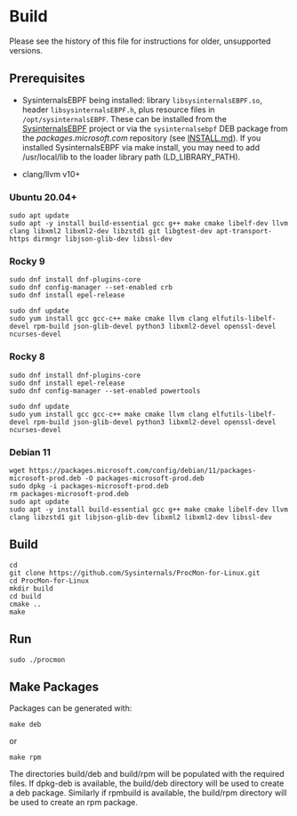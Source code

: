 # Build
Please see the history of this file for instructions for older, unsupported versions.

## Prerequisites
- SysinternalsEBPF being installed:
library `libsysinternalsEBPF.so`, header `libsysinternalsEBPF.h`, plus
resource files in `/opt/sysinternalsEBPF`. These can be installed from
the
[SysinternalsEBPF](https://github.com/Sysinternals/SysinternalsEBPF)
project or via the `sysinternalsebpf` DEB package from the
_packages.microsoft.com_ repository (see [INSTALL.md](INSTALL.md)).
If you installed SysinternalsEBPF via make install, you may need to add /usr/local/lib to the loader library path (LD_LIBRARY_PATH).

- clang/llvm v10+

### Ubuntu 20.04+
```
sudo apt update
sudo apt -y install build-essential gcc g++ make cmake libelf-dev llvm clang libxml2 libxml2-dev libzstd1 git libgtest-dev apt-transport-https dirmngr libjson-glib-dev libssl-dev
```

### Rocky 9
```
sudo dnf install dnf-plugins-core
sudo dnf config-manager --set-enabled crb
sudo dnf install epel-release

sudo dnf update
sudo yum install gcc gcc-c++ make cmake llvm clang elfutils-libelf-devel rpm-build json-glib-devel python3 libxml2-devel openssl-devel ncurses-devel
```

### Rocky 8
```
sudo dnf install dnf-plugins-core
sudo dnf install epel-release
sudo dnf config-manager --set-enabled powertools

sudo dnf update
sudo yum install gcc gcc-c++ make cmake llvm clang elfutils-libelf-devel rpm-build json-glib-devel python3 libxml2-devel openssl-devel ncurses-devel
```

### Debian 11
```
wget https://packages.microsoft.com/config/debian/11/packages-microsoft-prod.deb -O packages-microsoft-prod.deb
sudo dpkg -i packages-microsoft-prod.deb
rm packages-microsoft-prod.deb
sudo apt update
sudo apt -y install build-essential gcc g++ make cmake libelf-dev llvm clang libzstd1 git libjson-glib-dev libxml2 libxml2-dev libssl-dev
```

## Build
```
cd
git clone https://github.com/Sysinternals/ProcMon-for-Linux.git
cd ProcMon-for-Linux
mkdir build
cd build
cmake ..
make
```

## Run
```
sudo ./procmon
```

## Make Packages
Packages can be generated with:
```
make deb
```
or
```
make rpm
```

The directories build/deb and build/rpm will be populated with the required
files. If dpkg-deb is available, the build/deb directory will be used to create
a deb package. Similarly if rpmbuild is available, the build/rpm directory will
be used to create an rpm package.